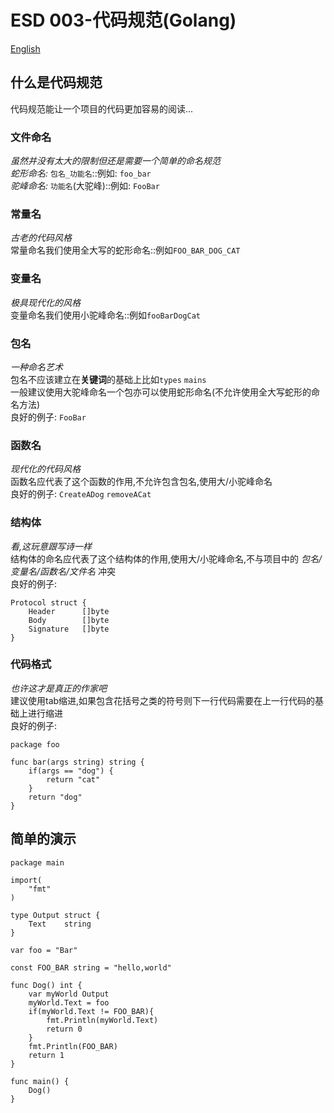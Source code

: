 # ESD 003-代码规范(Golang)  

<a href="./README.md">English</a>

## 什么是代码规范  
代码规范能让一个项目的代码更加容易的阅读...  

### 文件命名  
_虽然并没有太大的限制但还是需要一个简单的命名规范_  
_蛇形命名:_ `包名_功能名`::例如: `foo_bar`  
_驼峰命名:_ `功能名`(大驼峰)::例如: `FooBar`  

### 常量名  
_古老的代码风格_  
常量命名我们使用全大写的蛇形命名::例如`FOO_BAR_DOG_CAT`  

### 变量名  
_极具现代化的风格_  
变量命名我们使用小驼峰命名::例如`fooBarDogCat`  

### 包名  
_一种命名艺术_  
包名不应该建立在**关键词**的基础上比如`types` `mains`  
一般建议使用大驼峰命名一个包亦可以使用蛇形命名(不允许使用全大写蛇形的命名方法)  
良好的例子: `FooBar`  

### 函数名  
_现代化的代码风格_  
函数名应代表了这个函数的作用,不允许包含包名,使用大/小驼峰命名  
良好的例子: `CreateADog` `removeACat`  

### 结构体  
_看,这玩意跟写诗一样_  
结构体的命名应代表了这个结构体的作用,使用大/小驼峰命名,不与项目中的 _包名/变量名/函数名/文件名_ 冲突  
良好的例子:   
```golang
Protocol struct {
	Header 		[]byte
	Body		[]byte
	Signature 	[]byte
}
```

### 代码格式  
_也许这才是真正的作家吧_  
建议使用tab缩进,如果包含花括号之类的符号则下一行代码需要在上一行代码的基础上进行缩进  
良好的例子:  
```golang
package foo

func bar(args string) string {
    if(args == "dog") {
        return "cat"
    }
    return "dog"
}
```

## 简单的演示
```golang
package main

import(
    "fmt"
)

type Output struct {
    Text    string
}

var foo = "Bar"

const FOO_BAR string = "hello,world"

func Dog() int {
    var myWorld Output
    myWorld.Text = foo
    if(myWorld.Text != FOO_BAR){
        fmt.Println(myWorld.Text)
        return 0
    }
    fmt.Println(FOO_BAR)
    return 1
}

func main() {
    Dog()
}
```
